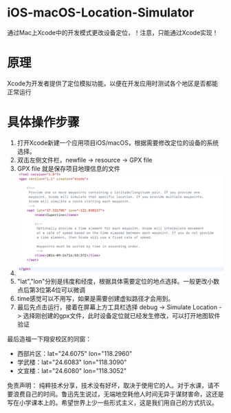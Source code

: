# iOS-macOS-Location-Simulator
通过Mac上Xcode中的开发模式更改设备定位，！注意，只能通过Xcode实现！

# 原理
Xcode为开发者提供了定位模拟功能，以便在开发应用时测试各个地区是否都能正常运行

# 具体操作步骤
1. 打开Xcode新建一个应用项目iOS/macOS，根据需要修改定位的设备的系统选择。
2. 双击左侧文件栏，newfile -> resource -> GPX file
3. GPX file 就是保存项目地理信息的文件
4. <img src="https://github.com/Philoso0/iOS-macOS-Location-Simulator/blob/main/default%20GPX.png"/>
5. "lat","lon"分别是纬度和经度，根据具体需要定位的地点选择。一般更改小数点后第3位第4位可以微调
6. time感觉可以不用写，如果是需要创建虚拟路径才会用到。
7. 最后先点击运行，接着在屏幕上方工具栏选择 debug -> Simulate Location -> 选择刚创建的gpx文件，此时设备定位就已经发生修改，可以打开地图软件验证

最后造福一下翔安校区的同窗：
- 西部片区：lat="24.6075" lon="118.2960"
- 学武楼：lat="24.6083" lon="118.3090"
- 文宣楼：lat="24.6080" lon="118.3052"

免责声明：
纯粹技术分享，技术没有好坏，取决于使用它的人。对于水课，请不要浪费自己的时间。鲁迅先生说过，无端地空耗他人时间无异于谋财害命，这还是写在小学课本上的。希望世界上少一些形式主义，这是我们用自己的方式抗议。
